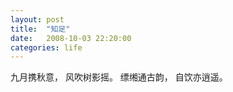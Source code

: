 ```yaml
---
layout: post
title:  "知足"
date:   2008-10-03 22:20:00
categories: life
---
```


九月携秋意，
风吹树影摇。
缥缃通古韵，
自饮亦逍遥。
